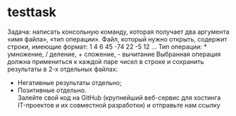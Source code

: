 # testtask
Задача: написать консольную команду, которая получает два аргумента «имя файла»,
«тип операции».  Файл, который нужно открыть, содержит строки,
имеющие формат: 1 4 6 45 -74 22 -5 12 … 
Тип операции: * умножение, / деление, + сложение, - вычитание 
Выбранная операция должна примениться к каждой 
паре чисел в строке и сохранить 
результаты в 2-х отдельных файлах: 
- Негативные результаты отдельно; 
- Позитивные отдельно.  
Залейте свой код на GitHub (крупнейший веб-сервис для
хостинга IT-проектов и их совместной разработки)
и отправьте нам ссылку 
